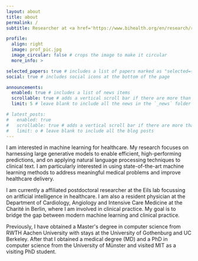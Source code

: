 ```yaml
---
layout: about
title: about
permalink: /
subtitle: Researcher at <a href='https://www.bihealth.org/en/research/research-group/eils-lab-bih-digital-health-center'>BIH</a> and resident physician at <a href='https://www.dhzc.charite.de/en/departments/ccm-department-of-cardiology-angiology-and-intensive-care-medicine/'>Charité</a> in Berlin.

profile:
  align: right
  image: prof_pic.jpg
  image_circular: false # crops the image to make it circular
  more_info: >

selected_papers: true # includes a list of papers marked as "selected={true}"
social: true # includes social icons at the bottom of the page

announcements:
  enabled: true # includes a list of news items
  scrollable: true # adds a vertical scroll bar if there are more than 3 news items
  limit: 5 # leave blank to include all the news in the `_news` folder

# latest_posts:
#   enabled: true
#   scrollable: true # adds a vertical scroll bar if there are more than 3 new posts items
#   limit: o # leave blank to include all the blog posts
---
```


I am interested in machine learning for healthcare. My research focuses on harnessing large generative models to enable efficient, high-performing predictions, and on applying natural language processing techniques to clinical text. I am particularly interested in using state-of-the-art machine learning methods to address meaningful medical problems and improve healthcare delivery.

I am currently a affiliated postdoctoral researcher at the Eils lab focussing on aritficial intelligence in healthcare. I am also a resident physician at the Department of Cardiology, Angiology and Intensive Care Medicine at the Charité in Berlin, where I am involved in clinical practice. My goal is to bridge the gap between modern machine learning and clinical practice.

Previously, I have obtained a Master's degree in computer science from RWTH Aachen University with stays at the University of Gothenburg and UC Berkeley. After that I obtained a medical degree (MD) and a PhD in computer science from the University of Münster and visited MIT as a visiting PhD student. 
